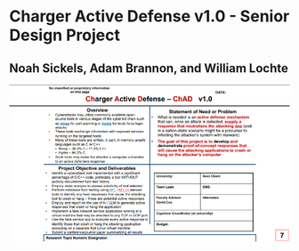 # Charger Active Defense v1.0 - Senior Design Project

## Noah Sickels, Adam Brannon, and William Lochte

![Project Overview](project_overview.png)
